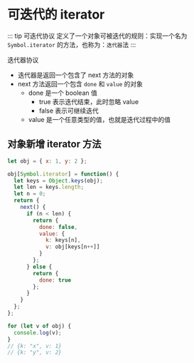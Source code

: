 # 可迭代的 iterator

::: tip 可迭代协议
​定义了一个对象可被迭代的规则：实现一个名为 `Symbol.iterator` 的方法，也称为：`迭代器`法
:::

迭代器协议

- 迭代器是返回一个包含了 next 方法的对象
- next 方法返回一个包含 `done` 和 `value` 的对象
  - done 是一个 boolean 值
      - true 表示迭代结束，此时忽略 value
      - false 表示可继续迭代
  - value 是一个任意类型的值，也就是迭代过程中的值

## 对象新增 iterator 方法

```js
let obj = { x: 1, y: 2 };

obj[Symbol.iterator] = function() {
  let keys = Object.keys(obj);
  let len = keys.length;
  let n = 0;
  return {
    next() {
      if (n < len) {
        return {
          done: false,
          value: {
            k: keys[n],
            v: obj[keys[n++]]
          }
        };
      } else {
        return {
          done: true
        };
      }
    }
  };
};

for (let v of obj) {
  console.log(v);
}
// {k: "x", v: 1}
// {k: "y", v: 2}
```
